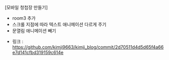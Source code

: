 [모바일 청첩장 만들기]
- room3 추가
- 스크롤 지점에 따라 텍스트 애니메이션 다르게 주기
- 문열림 애니메이션 빼기

* 링크 : https://github.com/kimji9663/kimji_blog/commit/2d70511d4d5d65f4a66e7d141cfbd319159c614e
